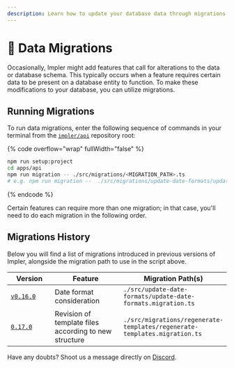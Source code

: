 ```yaml
---
description: Learn how to update your database data through migrations.
---
```


# 🔄 Data Migrations

Occasionally, Impler might add features that call for alterations to the data or database schema. This typically occurs when a feature requires certain data to be present on a database entity to function. To make these modifications to your database, you can utilize migrations.

## Running Migrations

To run data migrations, enter the following sequence of commands in your terminal from the [`impler/api`](https://github.com/implerhq/impler.io) repository root:

{% code overflow="wrap" fullWidth="false" %}
```bash
npm run setup:project
cd apps/api
npm run migration -- ./src/migrations/<MIGRATION_PATH>.ts
# e.g. npm run migration --  ./src/migrations/update-date-formats/update-date-formats.migration.ts
```
{% endcode %}

Certain features can require more than one migration; in that case, you'll need to do each migration in the following order.

## Migrations History

Below you will find a list of migrations introduced in previous versions of Impler, alongside the migration path to use in the script above.

<table><thead><tr><th width="145">Version</th><th width="235">Feature</th><th>Migration Path(s)</th></tr></thead><tbody><tr><td><a href="https://github.com/implerhq/impler.io/releases/tag/v0.16.0"><code>v0.16.0</code></a></td><td>Date format consideration</td><td><code>./src/update-date-formats/update-date-formats.migration.ts</code></td></tr><tr><td><a href="https://changelog.impler.io/february-2024/v0.17.0-select-sheet-modal-add-column-improvements-and-column-ordering-facility"><code>0.17.0</code></a></td><td>Revision of template files according to new structure</td><td><code>./src/migrations/regenerate-templates/regenerate-templates.migration.ts</code></td></tr></tbody></table>

Have any doubts? Shoot us a message directly on [Discord](https://discord.impler.io).

